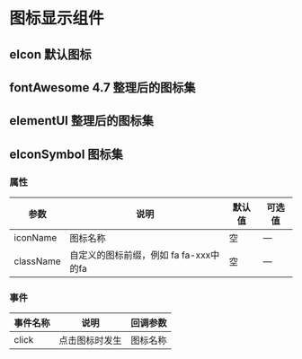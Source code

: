 # 图标显示组件
## eIcon 默认图标
<iconList :type="'eIcon'"/>

## fontAwesome 4.7 整理后的图标集
<iconList :type="'fontAwesome'"/>


## elementUI 整理后的图标集
<iconList :type="'elementUI'"/>


## eIconSymbol 图标集
<iconList :type="'eIconSymbol'"/>


### 属性

参数 | 说明 | 默认值 | 可选值
---|---|---|---
iconName |	图标名称	| 空 |	—
className | 自定义的图标前缀，例如 fa fa-xxx中的fa | 空 | —

### 事件

事件名称 | 说明 | 回调参数
---|---|---
click | 点击图标时发生 | 图标名称
